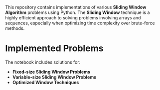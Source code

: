 This repository contains implementations of various **Sliding Window Algorithm** problems using Python.
The  **Sliding Window** technique is a highly efficient approach to solving problems involving arrays and sequences, especially when optimizing time complexity over brute-force methods.
#  Implemented Problems
The notebook includes solutions for:
- **Fixed-size Sliding Window Problems**
- **Variable-size Sliding Window Problems**
- **Optimized Window Techniques**
